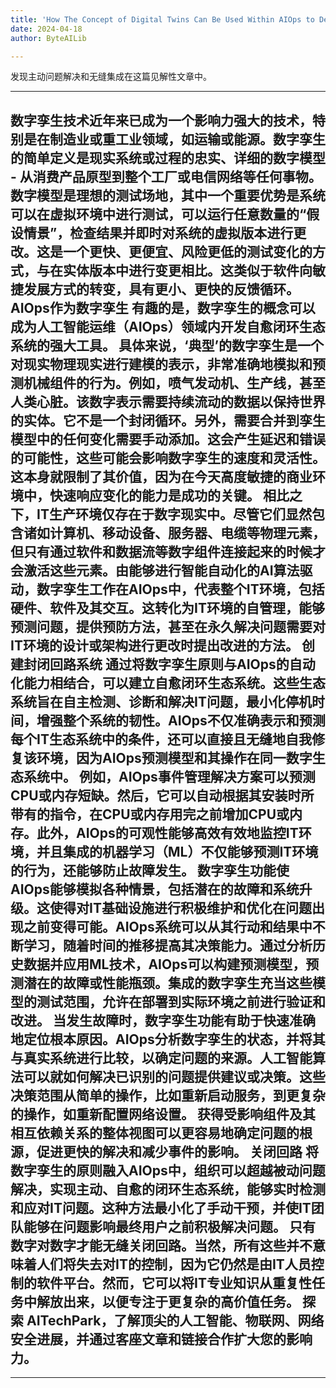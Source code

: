 ```yaml
---
title: 'How The Concept of Digital Twins Can Be Used Within AIOps to Develop Self-Healing Closed Loop Ecosystems'
date: 2024-04-18
author: ByteAILib

---
```


发现主动问题解决和无缝集成在这篇见解性文章中。

---

数字孪生技术近年来已成为一个影响力强大的技术，特别是在制造业或重工业领域，如运输或能源。数字孪生的简单定义是现实系统或过程的忠实、详细的数字模型 - 从消费产品原型到整个工厂或电信网络等任何事物。
数字模型是理想的测试场地，其中一个重要优势是系统可以在虚拟环境中进行测试，可以运行任意数量的“假设情景”，检查结果并即时对系统的虚拟版本进行更改。这是一个更快、更便宜、风险更低的测试变化的方式，与在实体版本中进行变更相比。这类似于软件向敏捷发展方式的转变，具有更小、更快的反馈循环。
AIOps作为数字孪生
有趣的是，数字孪生的概念可以成为人工智能运维（AIOps）领域内开发自愈闭环生态系统的强大工具。
具体来说，‘典型’的数字孪生是一个对现实物理现实进行建模的表示，非常准确地模拟和预测机械组件的行为。例如，喷气发动机、生产线，甚至人类心脏。该数字表示需要持续流动的数据以保持世界的实体。它不是一个封闭循环。另外，需要合并到孪生模型中的任何变化需要手动添加。这会产生延迟和错误的可能性，这些可能会影响数字孪生的速度和灵活性。这本身就限制了其价值，因为在今天高度敏捷的商业环境中，快速响应变化的能力是成功的关键。
相比之下，IT生产环境仅存在于数字现实中。尽管它们显然包含诸如计算机、移动设备、服务器、电缆等物理元素，但只有通过软件和数据流等数字组件连接起来的时候才会激活这些元素。由能够进行智能自动化的AI算法驱动，数字孪生工作在AIOps中，代表整个IT环境，包括硬件、软件及其交互。这转化为IT环境的自管理，能够预测问题，提供预防方法，甚至在永久解决问题需要对IT环境的设计或架构进行更改时提出改进的方法。
创建封闭回路系统
通过将数字孪生原则与AIOps的自动化能力相结合，可以建立自愈闭环生态系统。这些生态系统旨在自主检测、诊断和解决IT问题，最小化停机时间，增强整个系统的韧性。AIOps不仅准确表示和预测每个IT生态系统中的条件，还可以直接且无缝地自我修复该环境，因为AIOps预测模型和其操作在同一数字生态系统中。
例如，AIOps事件管理解决方案可以预测CPU或内存短缺。然后，它可以自动根据其安装时所带有的指令，在CPU或内存用完之前增加CPU或内存。此外，AIOps的可观性能够高效有效地监控IT环境，并且集成的机器学习（ML）不仅能够预测IT环境的行为，还能够防止故障发生。
数字孪生功能使AIOps能够模拟各种情景，包括潜在的故障和系统升级。这使得对IT基础设施进行积极维护和优化在问题出现之前变得可能。AIOps系统可以从其行动和结果中不断学习，随着时间的推移提高其决策能力。通过分析历史数据并应用ML技术，AIOps可以构建预测模型，预测潜在的故障或性能瓶颈。集成的数字孪生充当这些模型的测试范围，允许在部署到实际环境之前进行验证和改进。
当发生故障时，数字孪生功能有助于快速准确地定位根本原因。AIOps分析数字孪生的状态，并将其与真实系统进行比较，以确定问题的来源。人工智能算法可以就如何解决已识别的问题提供建议或决策。这些决策范围从简单的操作，比如重新启动服务，到更复杂的操作，如重新配置网络设置。
获得受影响组件及其相互依赖关系的整体视图可以更容易地确定问题的根源，促进更快的解决和减少事件的影响。
关闭回路
将数字孪生的原则融入AIOps中，组织可以超越被动问题解决，实现主动、自愈的闭环生态系统，能够实时检测和应对IT问题。这种方法最小化了手动干预，并使IT团队能够在问题影响最终用户之前积极解决问题。
只有数字对数字才能无缝关闭回路。当然，所有这些并不意味着人们将失去对IT的控制，因为它仍然是由IT人员控制的软件平台。然而，它可以将IT专业知识从重复性任务中解放出来，以便专注于更复杂的高价值任务。
探索 AITechPark，了解顶尖的人工智能、物联网、网络安全进展，并通过客座文章和链接合作扩大您的影响力。
---
---
